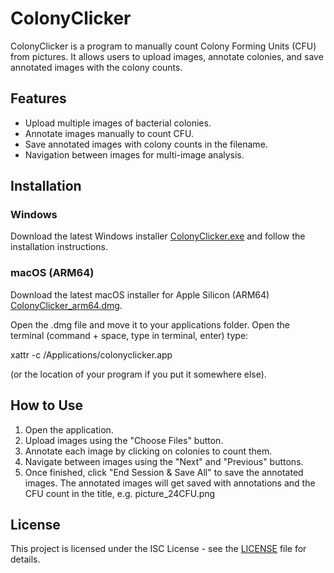 # ColonyClicker

ColonyClicker is a program to manually count Colony Forming Units (CFU) from pictures. It allows users to upload images, annotate colonies, and save annotated images with the colony counts.

## Features

- Upload multiple images of bacterial colonies.
- Annotate images manually to count CFU.
- Save annotated images with colony counts in the filename.
- Navigation between images for multi-image analysis.

## Installation

### Windows
Download the latest Windows installer [ColonyClicker.exe](https://github.com/SynBioExplorer/ColonyClicker/releases/download/v1.0.0/ColonyClicker.exe) and follow the installation instructions.

### macOS (ARM64)
Download the latest macOS installer for Apple Silicon (ARM64) [ColonyClicker_arm64.dmg](https://github.com/SynBioExplorer/ColonyClicker/releases/download/v1.0.0/ColonyClicker_arm64.dmg).

Open the .dmg file and move it to your applications folder. Open the terminal (command + space, type in terminal, enter) type: 

xattr -c /Applications/colonyclicker.app 

(or the location of your program if you put it somewhere else).

## How to Use

1. Open the application.
2. Upload images using the "Choose Files" button.
3. Annotate each image by clicking on colonies to count them.
4. Navigate between images using the "Next" and "Previous" buttons.
5. Once finished, click "End Session & Save All" to save the annotated images.
The annotated images will get saved with annotations and the CFU count in the title, e.g. picture_24CFU.png

## License

This project is licensed under the ISC License - see the [LICENSE](LICENSE) file for details.
